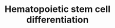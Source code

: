 ---
annotations:
- type: Cell Type Ontology
  value: peripheral blood stem cell
- type: Pathway Ontology
  value: Interleukin mediated signaling pathway
authors:
- AlexanderPico
- BeverlyTorokStorb
- Nsalomonis
- DanielKuppers
- Nohj
- Xiusim
- DebFrench
- Jseita
- Khanspers
- MaintBot
- Fehrhart
- Mkutmon
- WRoth
- Eweitz
description: Growth factors and miRNA regulating differentiation of hematopoietic
  stem cells (HSC) to various blood-related cell types. Note that myeloblasts branch
  off separately from erythrocytes and megakaryocytes. Adapted from an open access
  image attributed to ZooFari and Mikael Häggström (http://en.wikipedia.org/wiki/User:Mikael_H%C3%A4ggstr%C3%B6m/Gallery#Medical_collaborations)
  and augmented from literature and NHLBI Progenitor Cell Biology Consortium (PCBC)
  collaborators.
last-edited: 2021-05-18
organisms:
- Homo sapiens
redirect_from:
- /index.php/Pathway:WP2849
- /instance/WP2849
schema-jsonld:
- '@context': https://schema.org/
  '@id': https://wikipathways.github.io/pathways/WP2849.html
  '@type': Dataset
  creator:
    '@type': Organization
    name: WikiPathways
  description: Growth factors and miRNA regulating differentiation of hematopoietic
    stem cells (HSC) to various blood-related cell types. Note that myeloblasts branch
    off separately from erythrocytes and megakaryocytes. Adapted from an open access
    image attributed to ZooFari and Mikael Häggström (http://en.wikipedia.org/wiki/User:Mikael_H%C3%A4ggstr%C3%B6m/Gallery#Medical_collaborations)
    and augmented from literature and NHLBI Progenitor Cell Biology Consortium (PCBC)
    collaborators.
  keywords:
  - FOSB
  - MIR181A
  - HEXIM2
  - MIR150
  - NOTCH1
  - C2TA
  - RUNX1
  - SCF
  - ABO
  - GATA2
  - VAV1
  - LMO2
  - MED12L
  - CD34
  - NCKAP1L
  - LBX2
  - TGFB1
  - F2R
  - KLF1
  - CSF1
  - CDH1
  - NLK
  - T3JAM
  - IL1A
  - FOS
  - HES6
  - ALK4
  - MIR130A
  - S14L2
  - ZNF789
  - ZNF835
  - TXK
  - EPO
  - MIR155
  - MIR221
  - CD41
  - TPO
  - CSF2
  - PRDM5
  - PIM1
  - MIR17
  - MIR222
  - ZGLP1
  - ELF1
  - TENX
  - PBX1
  - CXCR4
  - CSF3
  - IRF5
  - GATA5
  - MIR15A
  - RCAN1
  - IL5
  - PIM2
  - MIR24A
  - EGF
  - CD235a
  - KCNH2
  - PADI4
  - GATA1
  - RIOK3
  - MIR16-1
  - THB
  - CRLF3
  - MIR10A
  - IL1B
  - HEXIM1
  - MUC1
  - NFE2
  - LYL1
  - CD61
  - HLF
  - ZFP37
  - IL6
  - MIR451
  - FLI1
  - MIR223
  - HMGN5
  - SPI1
  - RHOH
  - RUN1T1
  - MYB
  - UM279
  - STAT5A
  - IKZF1
  - WNT11
  - MEF2C
  - NFATC2
  - ZNF792
  - CD42
  - LOXL3
  - CBFA2T3
  - LEF1
  - IL3
  - TRIM29
  - MXI1
  - MIR128A
  license: CC0
  name: Hematopoietic stem cell differentiation
seo: CreativeWork
title: Hematopoietic stem cell differentiation
wpid: WP2849
---